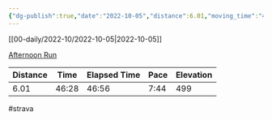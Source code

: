 ```yaml
---
{"dg-publish":true,"date":"2022-10-05","distance":6.01,"moving_time":"46:28","elapsed_time":"46:56","pace":"7:44","total_elevation_gain":499,"url":"https://www.strava.com/activities/7917679086","permalink":"/01-personal/strava/2022-10-05-afternoon-run/","dgPassFrontmatter":true}
---
```



[[00-daily/2022-10/2022-10-05\|2022-10-05]]

[Afternoon Run](https://www.strava.com/activities/7917679086)

| Distance | Time  | Elapsed Time | Pace | Elevation |
| -------- | ----- | ------------ | ---- | --------- |
| 6.01     | 46:28 | 46:56        | 7:44 | 499       |




#strava
